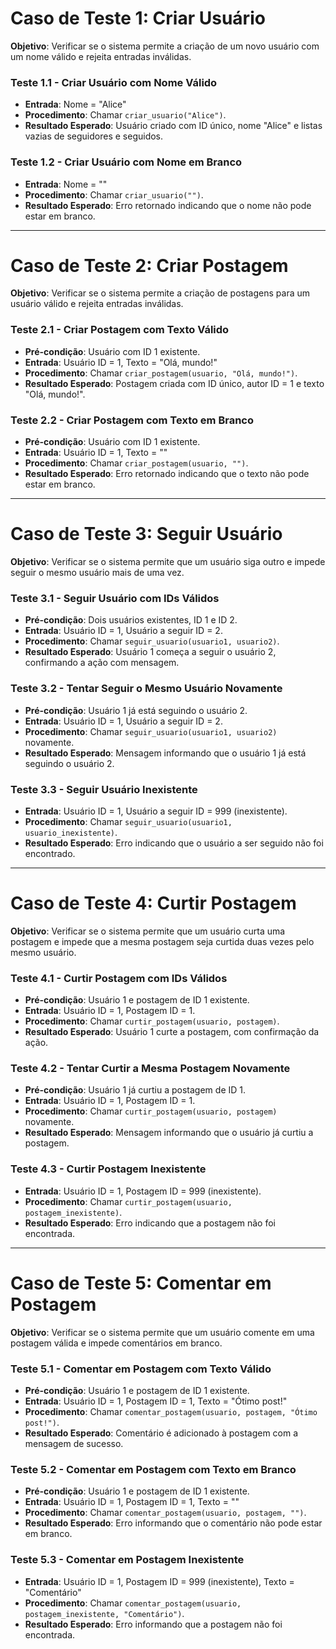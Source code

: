 # Caso de Teste 1: Criar Usuário

**Objetivo**: Verificar se o sistema permite a criação de um novo usuário com um nome válido e rejeita entradas inválidas.

### Teste 1.1 - Criar Usuário com Nome Válido
- **Entrada**: Nome = "Alice"
- **Procedimento**: Chamar `criar_usuario("Alice")`.
- **Resultado Esperado**: Usuário criado com ID único, nome "Alice" e listas vazias de seguidores e seguidos.

### Teste 1.2 - Criar Usuário com Nome em Branco
- **Entrada**: Nome = ""
- **Procedimento**: Chamar `criar_usuario("")`.
- **Resultado Esperado**: Erro retornado indicando que o nome não pode estar em branco.

---

# Caso de Teste 2: Criar Postagem

**Objetivo**: Verificar se o sistema permite a criação de postagens para um usuário válido e rejeita entradas inválidas.

### Teste 2.1 - Criar Postagem com Texto Válido
- **Pré-condição**: Usuário com ID 1 existente.
- **Entrada**: Usuário ID = 1, Texto = "Olá, mundo!"
- **Procedimento**: Chamar `criar_postagem(usuario, "Olá, mundo!")`.
- **Resultado Esperado**: Postagem criada com ID único, autor ID = 1 e texto "Olá, mundo!".

### Teste 2.2 - Criar Postagem com Texto em Branco
- **Pré-condição**: Usuário com ID 1 existente.
- **Entrada**: Usuário ID = 1, Texto = ""
- **Procedimento**: Chamar `criar_postagem(usuario, "")`.
- **Resultado Esperado**: Erro retornado indicando que o texto não pode estar em branco.

---

# Caso de Teste 3: Seguir Usuário

**Objetivo**: Verificar se o sistema permite que um usuário siga outro e impede seguir o mesmo usuário mais de uma vez.

### Teste 3.1 - Seguir Usuário com IDs Válidos
- **Pré-condição**: Dois usuários existentes, ID 1 e ID 2.
- **Entrada**: Usuário ID = 1, Usuário a seguir ID = 2.
- **Procedimento**: Chamar `seguir_usuario(usuario1, usuario2)`.
- **Resultado Esperado**: Usuário 1 começa a seguir o usuário 2, confirmando a ação com mensagem.

### Teste 3.2 - Tentar Seguir o Mesmo Usuário Novamente
- **Pré-condição**: Usuário 1 já está seguindo o usuário 2.
- **Entrada**: Usuário ID = 1, Usuário a seguir ID = 2.
- **Procedimento**: Chamar `seguir_usuario(usuario1, usuario2)` novamente.
- **Resultado Esperado**: Mensagem informando que o usuário 1 já está seguindo o usuário 2.

### Teste 3.3 - Seguir Usuário Inexistente
- **Entrada**: Usuário ID = 1, Usuário a seguir ID = 999 (inexistente).
- **Procedimento**: Chamar `seguir_usuario(usuario1, usuario_inexistente)`.
- **Resultado Esperado**: Erro indicando que o usuário a ser seguido não foi encontrado.

---

# Caso de Teste 4: Curtir Postagem

**Objetivo**: Verificar se o sistema permite que um usuário curta uma postagem e impede que a mesma postagem seja curtida duas vezes pelo mesmo usuário.

### Teste 4.1 - Curtir Postagem com IDs Válidos
- **Pré-condição**: Usuário 1 e postagem de ID 1 existente.
- **Entrada**: Usuário ID = 1, Postagem ID = 1.
- **Procedimento**: Chamar `curtir_postagem(usuario, postagem)`.
- **Resultado Esperado**: Usuário 1 curte a postagem, com confirmação da ação.

### Teste 4.2 - Tentar Curtir a Mesma Postagem Novamente
- **Pré-condição**: Usuário 1 já curtiu a postagem de ID 1.
- **Entrada**: Usuário ID = 1, Postagem ID = 1.
- **Procedimento**: Chamar `curtir_postagem(usuario, postagem)` novamente.
- **Resultado Esperado**: Mensagem informando que o usuário já curtiu a postagem.

### Teste 4.3 - Curtir Postagem Inexistente
- **Entrada**: Usuário ID = 1, Postagem ID = 999 (inexistente).
- **Procedimento**: Chamar `curtir_postagem(usuario, postagem_inexistente)`.
- **Resultado Esperado**: Erro indicando que a postagem não foi encontrada.

---

# Caso de Teste 5: Comentar em Postagem

**Objetivo**: Verificar se o sistema permite que um usuário comente em uma postagem válida e impede comentários em branco.

### Teste 5.1 - Comentar em Postagem com Texto Válido
- **Pré-condição**: Usuário 1 e postagem de ID 1 existente.
- **Entrada**: Usuário ID = 1, Postagem ID = 1, Texto = "Ótimo post!"
- **Procedimento**: Chamar `comentar_postagem(usuario, postagem, "Ótimo post!")`.
- **Resultado Esperado**: Comentário é adicionado à postagem com a mensagem de sucesso.

### Teste 5.2 - Comentar em Postagem com Texto em Branco
- **Pré-condição**: Usuário 1 e postagem de ID 1 existente.
- **Entrada**: Usuário ID = 1, Postagem ID = 1, Texto = ""
- **Procedimento**: Chamar `comentar_postagem(usuario, postagem, "")`.
- **Resultado Esperado**: Erro informando que o comentário não pode estar em branco.

### Teste 5.3 - Comentar em Postagem Inexistente
- **Entrada**: Usuário ID = 1, Postagem ID = 999 (inexistente), Texto = "Comentário"
- **Procedimento**: Chamar `comentar_postagem(usuario, postagem_inexistente, "Comentário")`.
- **Resultado Esperado**: Erro informando que a postagem não foi encontrada.
